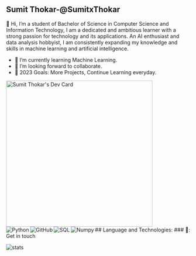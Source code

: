 ## Sumit Thokar-@SumitxThokar                       
👋 Hi, I’m a student of Bachelor of Science in Computer Science and Information Technology, I am a dedicated and ambitious learner with a strong passion for technology and its applications. An AI enthusiast and data analysis hobbyist, I am consistently expanding my knowledge and skills in machine learning and artificial intelligence.
<br>
- 🌱 I’m currently learning Machine Learning.
- 👯 I’m looking forward to collaborate.
- 🥅 2023 Goals: More Projects, Continue Learning everyday.
<div>
<a href="https://app.daily.dev/SumitxT"><img src="https://api.daily.dev/devcards/f9d6e5f5d65848ca97d62f5ca42107a6.png?r=wz8" width="400" alt="Sumit Thokar's Dev Card"/></a>
  </div>
## Language and Technologies:
<img align="left" alt="Python" src="https://img.icons8.com/color/36/000000/python.png"/>
<img align="left" alt="GitHub" src="https://img.icons8.com/fluent/36/000000/github.png"/>
<img align="left" alt="SQL" src="https://img.icons8.com/wired/36/000000/sql.png"/>
<img align="left" alt="Numpy" src="https://icons8.com/icon/aR9CXyMagKIS/numpy"/>
### 💬: Get in touch


![stats](https://github-readme-stats.vercel.app/api?username=SumitxThokar&show_icons=true&theme=midnight-purple)
